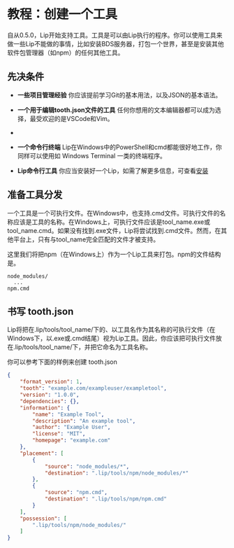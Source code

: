 # 教程：创建一个工具

自从0.5.0，Lip开始支持工具。工具是可以由Lip执行的程序。你可以使用工具来做一些Lip不能做的事情，比如安装BDS服务器，打包一个世界，甚至是安装其他软件包管理器（如npm）的任何其他工具。

## 先决条件

- **一些项目管理经验** 你应该提前学习Git的基本用法，以及JSON的基本语法。

- **一个用于编辑tooth.json文件的工具** 任何你想用的文本编辑器都可以成为选择，最受欢迎的是VSCode和Vim。
- 
- **一个命令行终端** Lip在Windows中的PowerShell和cmd都能很好地工作，你同样可以使用如 Windows Terminal 一类的终端程序。

- **Lip命令行工具** 你应当安装好一个Lip，如需了解更多信息，可查看[安装](installation.md)

## 准备工具分发

一个工具是一个可执行文件。在Windows中，也支持.cmd文件。可执行文件的名称应该是工具的名称。在Windows上，可执行文件应该是tool_name.exe或tool_name.cmd。如果没有找到.exe文件，Lip将尝试找到.cmd文件。然而，在其他平台上，只有与tool_name完全匹配的文件才被支持。

这里我们将把npm（在Windows上）作为一个Lip工具来打包。npm的文件结构是。

```
node_modules/
  ...
npm.cmd
```

## 书写 tooth.json

Lip将把在.lip/tools/tool_name/下的、以工具名作为其名称的可执行文件（在Windows下，以.exe或.cmd结尾）视为Lip工具。因此，你应该把可执行文件放在.lip/tools/tool_name/下，并把它命名为工具名称。

你可以参考下面的样例来创建 tooth.json

```json
{
    "format_version": 1,
    "tooth": "example.com/exampleuser/exampletool",
    "version": "1.0.0",
    "dependencies": {},
    "information": {
        "name": "Example Tool",
        "description": "An example tool",
        "author": "Example User",
        "license": "MIT",
        "homepage": "example.com"
    },
    "placement": [
        {
            "source": "node_modules/*",
            "destination": ".lip/tools/npm/node_modules/*"
        },
        {
            "source": "npm.cmd",
            "destination": ".lip/tools/npm/npm.cmd"
        }
    ],
    "possession": [
        ".lip/tools/npm/node_modules/"
    ]
}
```